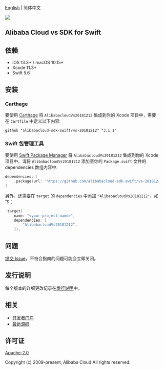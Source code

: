 [English](README.md) | 简体中文

![](https://aliyunsdk-pages.alicdn.com/icons/AlibabaCloud.svg)

## Alibaba Cloud vs SDK for Swift

## 依赖

- iOS 13.3+ / macOS 10.15+
- Xcode 11.3+
- Swift 5.6

## 安装

### Carthage

要使用 [Carthage](https://github.com/Carthage/Carthage) 将 `AlibabacloudVs20181212` 集成到你的 Xcode 项目中，需要在 `Cartfile` 中定义以下内容:

```ogdl
github "alibabacloud-sdk-swift/vs-20181212" "3.1.1"
```

### Swift 包管理工具

要使用 [Swift Package Manager](https://swift.org/package-manager/) 将 `AlibabacloudVs20181212` 集成到你的 Xcode 项目中，请将 `AlibabacloudVs20181212` 添加至你的 `Package.swift` 文件的 dependencies 数组内容中:

```swift
dependencies: [
    .package(url: "https://github.com/alibabacloud-sdk-swift/vs-20181212.git", from: "3.1.1")
]
```

另外，还需要在 `target` 的 `dependencies` 中添加 `"AlibabacloudVs20181212"`，如下：

```swift
.target(
    name: "<your-project-name>",
    dependencies: [
        "AlibabacloudVs20181212",
    ]),
```

## 问题

[提交 Issue](https://github.com/alibabacloud-sdk-swift/vs-20181212/issues/new)，不符合指南的问题可能会立即关闭。

## 发行说明

每个版本的详细更改记录在[发行说明](./ChangeLog.txt)中。

## 相关

* [开发者门户](https://next.api.aliyun.com/home)
* [最新源码](https://github.com/alibabacloud-sdk-swift/vs-20181212)

## 许可证

[Apache-2.0](http://www.apache.org/licenses/LICENSE-2.0)

Copyright (c) 2009-present, Alibaba Cloud All rights reserved.
